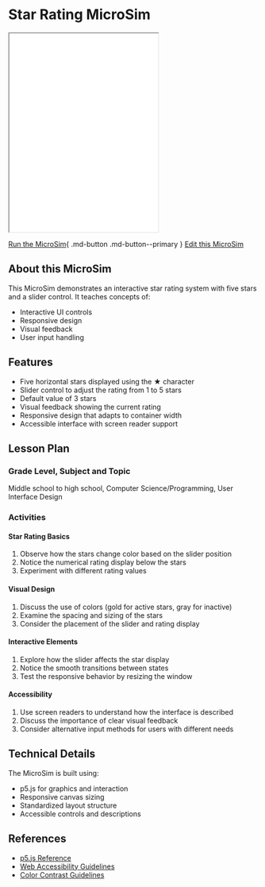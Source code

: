 # Star Rating MicroSim

<iframe src="main.html" height="400"></iframe>

[Run the MicroSim](main.html){ .md-button .md-button--primary }
[Edit this MicroSim](https://editor.p5js.org/dmccreary/sketches/NisUiSWZa)

## About this MicroSim

This MicroSim demonstrates an interactive star rating system with five stars and a slider control. It teaches concepts of:
- Interactive UI controls
- Responsive design
- Visual feedback
- User input handling

## Features

- Five horizontal stars displayed using the ★ character
- Slider control to adjust the rating from 1 to 5 stars
- Default value of 3 stars
- Visual feedback showing the current rating
- Responsive design that adapts to container width
- Accessible interface with screen reader support

## Lesson Plan

### Grade Level, Subject and Topic

Middle school to high school, Computer Science/Programming, User Interface Design

### Activities

#### Star Rating Basics
1. Observe how the stars change color based on the slider position
2. Notice the numerical rating display below the stars
3. Experiment with different rating values

#### Visual Design
1. Discuss the use of colors (gold for active stars, gray for inactive)
2. Examine the spacing and sizing of the stars
3. Consider the placement of the slider and rating display

#### Interactive Elements
1. Explore how the slider affects the star display
2. Notice the smooth transitions between states
3. Test the responsive behavior by resizing the window

#### Accessibility
1. Use screen readers to understand how the interface is described
2. Discuss the importance of clear visual feedback
3. Consider alternative input methods for users with different needs

## Technical Details

The MicroSim is built using:
- p5.js for graphics and interaction
- Responsive canvas sizing
- Standardized layout structure
- Accessible controls and descriptions

## References

* [p5.js Reference](https://p5js.org/reference/)
* [Web Accessibility Guidelines](https://www.w3.org/WAI/standards-guidelines/wcag/)
* [Color Contrast Guidelines](https://www.w3.org/WAI/WCAG21/Understanding/contrast-minimum.html) 